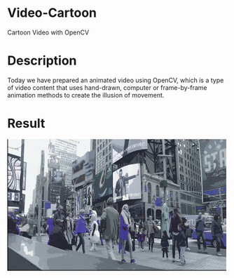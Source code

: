 # Video-Cartoon
Cartoon Video with OpenCV
# Description
Today we have prepared an animated video using OpenCV, 
which is a type of video content that uses hand-drawn,
computer or frame-by-frame animation methods to create the illusion of movement.
# Result
<img src="https://github.com/asadbek002/Video-Cartoon/blob/master/result.screen.jpg" width="500" height="300">
